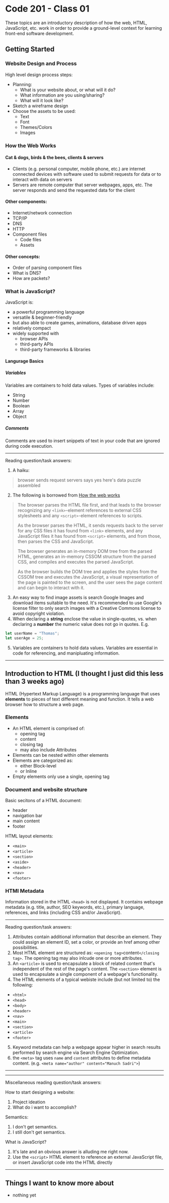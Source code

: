 # Code 201 - Class 01

These topics are an introductory description of how the web, HTML, JavaScript, etc. work in order to provide a ground-level context for learning front-end software development.

## Getting Started

### Website Design and Process

High level design process steps:

- Planning:
  - What is your website about, or what will it do?
  - What information are you using/sharing?
  - What will it look like?
- Sketch a wireframe design
- Choose the assets to be used:
  - Text
  - Font
  - Themes/Colors
  - Images

### How the Web Works

#### Cat & dogs, birds & the bees, clients & servers

- Clients (e.g. personal computer, mobile phone, etc.) are internet connected devices with software used to submit requests for data or to interact with data on servers
- Servers are remote computer that server webpages, apps, etc. The server responds and send the requested data for the client

#### Other components:

- Internet/network connection
- TCP/IP
- DNS
- HTTP
- Component files
  - Code files
  - Assets

#### Other concepts:

- Order of parsing component files
- What is DNS?
- How are packets?

### What is JavaScript?

JavaScript is:

- a powerful programming language
- versatile & beginner-friendly
- but also able to create games, animations, database driven apps
- relatively compact
- widely supported with
  - browser APIs
  - third-party APIs
  - third-party frameworks & libraries

#### Langurage Basics

##### Variables

Variables are containers to hold data values. Types of variables include:

- String
- Number
- Boolean
- Array
- Object

##### Comments

Comments are used to insert snippets of text in your code that are ignored during code execution.

---
Reading question/task answers:

1. A haiku:

> browser sends request
> servers says yes here's data
> puzzle assembled

2. The following is borrowed from [How the web works](https://developer.mozilla.org/en-US/docs/Learn/Getting_started_with_the_web/How_the_Web_works#order_in_which_component_files_are_parsed)

>The browser parses the HTML file first, and that leads to the browser recognizing any `<link>`-element references to external CSS stylesheets and any `<script>`-element references to scripts.
>
> As the browser parses the HTML, it sends requests back to the server for any CSS files it has found from `<link>` elements, and any JavaScript files it has found from `<script>` elements, and from those, then parses the CSS and JavaScript.
>
> The browser generates an in-memory DOM tree from the parsed HTML, generates an in-memory CSSOM structure from the parsed CSS, and compiles and executes the parsed JavaScript.
>
>As the browser builds the DOM tree and applies the styles from the CSSOM tree and executes the JavaScript, a visual representation of the page is painted to the screen, and the user sees the page content and can begin to interact with it.

3. An easy way to find image assets is search Google Images and download items suitable to the need. It's recommended to use Google's license filter to only search images with a Creative Commons license to avoid copyright violation.
4. When declaring a **string** enclose the value in single-quotes, vs. when declaring a **number** the numeric value does not go in quotes. E.g.

```javascript
let userName = "Thomas";
let userAge = 25;
```

5. Variables are containers to hold data values. Variables are essential in code for referencing, and manipluating information.

---

## Introduction to HTML (I thought I just did this less than 3 weeks ago)

HTML (Hypertext Markup Language) is a programming language that uses **elements** to pieces of text different meaning and function. It tells a web browser how to structure a web page.

### Elements

- An HTML element is comprised of:
  - opening tag
  - content
  - closing tag
  - may also include Attributes
- Elements can be nested within other elements
- Elements are categorized as:
  - either Block-level
  - or Inline
- Empty elements only use a single, opening tag

### Document and website structure

Basic secitons of a HTML document:

- header
- navigation bar
- main content
- footer

HTML layout elements:

- `<main>`
- `<article>`
- `<section>`
- `<aside>`
- `<header>`
- `<nav>`
- `<footer>`

### HTMl Metadata

Information stored in the HTML `<head>` is not displayed. It contains webpage metadata (e.g. title, author, SEO keywords, etc.), primary language, references, and links (including CSS and/or JavaScript).

---
Reading question/task answers:

1. Attributes contain additional information that describe an element. They could assign an element ID, set a color, or provide an href among other possibilities.
2. Most HTML element are structured as: `<opening tag>`content`</closing tag>`. The opening tag may also inlcude one or more attributes.
3. An `<article>` is used to encapsulate a block of related content that's independent of the rest of the page's content. The `<section>` element is used to encapsulate a single component of a webpage's functionality.
4. The HTML elements of a typical webiste include (but not limited to) the following:

  - `<html>`
  - `<head>`
  - `<body>`
  - `<header>`
  - `<nav>`
  - `<main>`
  - `<section>`
  - `<article>`
  - `<footer>`

5. Keyword metadata can help a webpage appear higher in search results performed by search engine via Search Engine Optimization.
6. the `<meta>` tag uses `name` and `content` attributes to define metadata content. (e.g. `<meta name="author" content="Manuch Sadri">`)

---

---
Miscellaneous reading question/task answers:

How to start designing a website:

1. Project ideation
2. What do i want to accomplish?

Semantics:

1. I don't get semantics.
2. I still don't get semantics.

What is JavaScript?

1. It's late and an obvious answer is alluding me right now.
2. Use the `<script>` HTML element to reference an external JavaScript file, or insert JavaScript code into the HTML directly

---

## Things I want to know more about

- nothing yet
